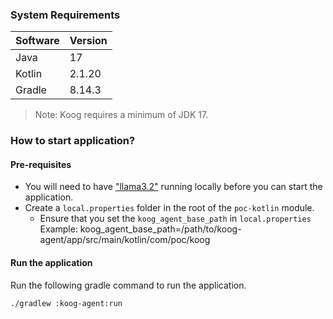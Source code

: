 ### System Requirements
| Software | Version |
|----------|---------|
| Java     | 17      |
| Kotlin   | 2.1.20  |
| Gradle   | 8.14.3  |

> Note: Koog requires a minimum of JDK 17.

###  How to start application?

#### Pre-requisites
- You will need to have ["llama3.2"](https://ollama.com/library/llama3.2) running locally before you can start the application.
- Create a `local.properties` folder in the root of the `poc-kotlin` module.
    - Ensure that you set the `koog_agent_base_path` in `local.properties`
      Example: koog_agent_base_path=/path/to/koog-agent/app/src/main/kotlin/com/poc/koog

#### Run the application
Run the following gradle command to run the application.
```bash
./gradlew :koog-agent:run
```
